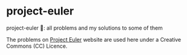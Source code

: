 # project-euler
project-euler 🔢: all problems and my solutions to some of them

The problems on [Project Euler](https://projecteuler.net/) website are used here under a Creative Commons (CC) Licence.
